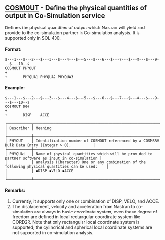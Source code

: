 ## [COSMOUT](https://nexus.hexagon.com/documentationcenter/bundle/MSC_Nastran_2022.4/page/Nastran_Combined_Book/qrg/bulkc2/TOC.COSMOUT.xhtml) - Define the physical quantities of output in Co-Simulation service

Defines the physical quantities of output which Nastran will yield and provide to the co-simulation partner in Co-simulation analysis. It is supported only in SOL 400.

#### Format:

```nastran
$---1---$---2---$---3---$---4---$---5---$---6---$---7---$---8---$---9---$---10--$
COSMOUT PHYOUT                                                          +       
+       PHYQUA1 PHYQUA2 PHYQUA3                                                 
```

#### Example:

```nastran
$---1---$---2---$---3---$---4---$---5---$---6---$---7---$---8---$---9---$---10--$
COSMOUT 506                                                             +       
+       DISP    ACCE                                                            
```

```text
┌───────────┬──────────────────────────────────────────────────────────────────────────────────────────────────┐
│ Describer │ Meaning                                                                                          │
├───────────┼──────────────────────────────────────────────────────────────────────────────────────────────────┤
│ PHYOUT    │ Identification number of COSMOUT referenced by a COSMSRV Bulk Data Entry (Integer > 0).          │
├───────────┼──────────────────────────────────────────────────────────────────────────────────────────────────┤
│ PHYQUAi   │ Name of physical quantities which will be provided to partner software as input in co-simulation │
│           │ analysis (Character) One or any combination of the following physical quantities can be used:    │
│           │ ◾DISP ◾VELO ◾ACCE                                                                             │
└───────────┴──────────────────────────────────────────────────────────────────────────────────────────────────┘
```

#### Remarks:

1. Currently, it supports only one or combination of DISP, VELO, and ACCE.
2. The displacement, velocity and acceleration from Nastran to co-simulation are always in basic coordinate system, even these degree of freedom are defined in local rectangular coordinate system like CORD2R. Note that only rectangular local coordinate system is supported; the cylindrical and spherical local coordinate systems are not supported in co-simulation analysis.
